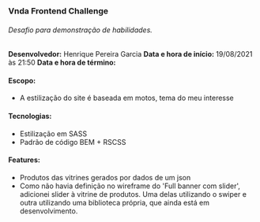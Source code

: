 ### Vnda Frontend Challenge

###### Desafio para demonstração de habilidades.
**Desenvolvedor:** Henrique Pereira Garcia
**Data e hora de início:** 19/08/2021 às 21:50
**Data e hora de término:** 

#### Escopo:

- A estilização do site é baseada em motos, tema do meu interesse

#### Tecnologias: 

- Estilização em SASS
- Padrão de código BEM + RSCSS

#### Features:

- Produtos das vitrines gerados por dados de um json
- Como não havia definição no wireframe do 'Full banner com slider', adicionei slider à vitrine de produtos. Uma delas utilizando o swiper e outra utilizando uma biblioteca própria, que ainda está em desenvolvimento.